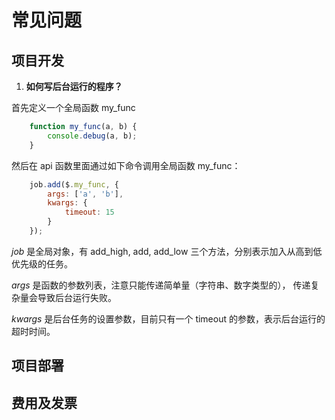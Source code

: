 # 常见问题

## 项目开发
1. **如何写后台运行的程序？**

首先定义一个全局函数 my_func
```javascript
    function my_func(a, b) {
        console.debug(a, b);
    }
```
然后在 api 函数里面通过如下命令调用全局函数 my_func：
```javascript
    job.add($.my_func, {
        args: ['a', 'b'],
        kwargs: {
            timeout: 15
        }
    });
```

*job* 是全局对象，有 add_high, add, add_low 三个方法，分别表示加入从高到低优先级的任务。

*args* 是函数的参数列表，注意只能传递简单量（字符串、数字类型的），
传递复杂量会导致后台运行失败。

*kwargs* 是后台任务的设置参数，目前只有一个 timeout 的参数，表示后台运行的超时时间。

## 项目部署

## 费用及发票